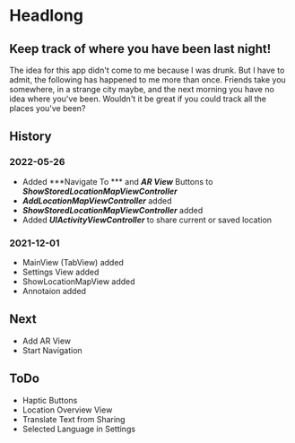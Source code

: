 #  Headlong
## Keep track of where you have been last night!

The idea for this app didn't come to me because I was drunk. But I have to admit, the following has happened to me more than once. Friends take you somewhere, in a strange city maybe, and the next morning you have no idea where you've been. Wouldn't it be great if you could track all the places you've been? 

## History

### 2022-05-26
- Added ***Navigate To *** and ***AR View*** Buttons to ***ShowStoredLocationMapViewController***
- ***AddLocationMapViewController*** added
- ***ShowStoredLocationMapViewController*** added
- Added ***UIActivityViewController*** to share current or saved location

### 2021-12-01
- MainView (TabView) added
- Settings View added
- ShowLocationMapView added
- Annotaion added

## Next
- Add AR View
- Start Navigation

## ToDo
- Haptic Buttons
- Location Overview View
- Translate Text from Sharing
- Selected Language in Settings
